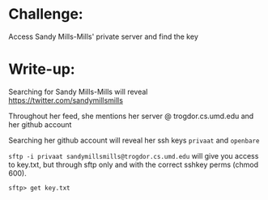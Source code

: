 # Challenge: 
Access Sandy Mills-Mills' private server and find the key

# Write-up:
Searching for Sandy Mills-Mills will reveal https://twitter.com/sandymillsmills

Throughout her feed, she mentions her server @ trogdor.cs.umd.edu and her github account

Searching her github account will reveal her ssh keys `privaat` and `openbare`

`sftp -i privaat sandymillsmills@trogdor.cs.umd.edu`
will give you access to key.txt, but through sftp only and with the correct sshkey perms (chmod 600).

`sftp> get key.txt`
